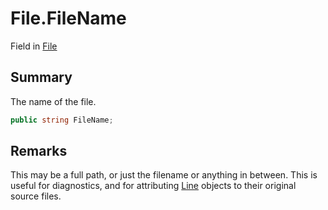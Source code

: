 # File.FileName

Field in [File](/api/csharp/yarn.compiler.compilationjob.file.md)

## Summary


The name of the file.


```csharp
public string FileName;
```

## Remarks


This may be a full path, or just the filename or anything in
between. This is useful for diagnostics, and for attributing
<a href="yarn.line.md">Line</a>  objects to their original source
files.

